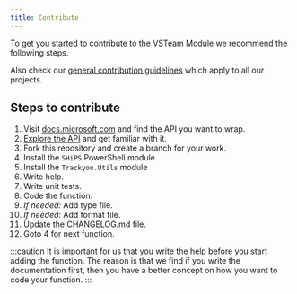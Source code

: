 ```yaml
---
title: Contribute
---
```


To get you started to contribute to the VSTeam Module we recommend the following steps.

Also check our [general contribution guidelines](../../docs/contributing/introduction) which apply to all our projects.

## Steps to contribute

1. Visit [docs.microsoft.com](http://cda.ms/4j) and find the API you want to wrap.
2. [Explore the API](../../docs/contributing/explore-api) and get familiar with it.
3. Fork this repository and create a branch for your work.
4. Install the `SHiPS` PowerShell module
5. Install the `Trackyon.Utils` module
6. Write help.
7. Write unit tests.
8. Code the function.
9. *If needed:* Add type file.
10. *If needed:* Add format file.
11. Update the CHANGELOG.md file.
12. Goto 4 for next function.

:::caution
It is important for us that you write the help before you start adding the function. The reason is that we find if you write the documentation first, then you have a better concept on how you want to code your function.
:::
